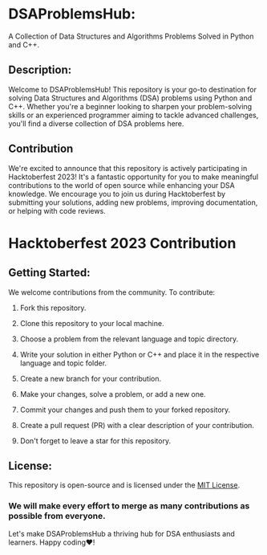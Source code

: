
# DSAProblemsHub:
A Collection of Data Structures and Algorithms Problems Solved in Python and C++.
## Description:
Welcome to DSAProblemsHub! This repository is your go-to destination for solving Data Structures and Algorithms (DSA) problems using Python and C++. Whether you're a beginner looking to sharpen your problem-solving skills or an experienced programmer aiming to tackle advanced challenges, you'll find a diverse collection of DSA problems here.

##  Contribution
We're excited to announce that this repository is actively participating in Hacktoberfest 2023! It's a fantastic opportunity for you to make meaningful contributions to the world of open source while enhancing your DSA knowledge. We encourage you to join us during Hacktoberfest by submitting your solutions, adding new problems, improving documentation, or helping with code reviews.


# Hacktoberfest 2023 Contribution
## Getting Started:
We welcome contributions from the community. To contribute:

1. Fork this repository.

2. Clone this repository to your local machine.

3. Choose a problem from the relevant language and topic directory.

4. Write your solution in either Python or C++ and place it in the respective language and topic folder.

5. Create a new branch for your contribution.

6. Make your changes, solve a problem, or add a new one.

7. Commit your changes and push them to your forked repository.

8. Create a pull request (PR) with a clear description of your contribution.
9. Don't forget to leave a star for this repository.

## License:
This repository is open-source and is licensed under the [MIT License](LICENSE).


### We will make every effort to merge as many contributions as possible from everyone.
Let's make DSAProblemsHub a thriving hub for DSA enthusiasts and learners. Happy coding❤️!
